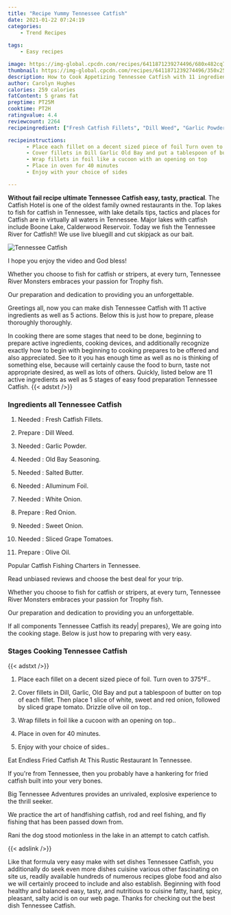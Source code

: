 ```yaml
---
title: "Recipe Yummy Tennessee Catfish"
date: 2021-01-22 07:24:19
categories:
    - Trend Recipes
    
tags:
    - Easy recipes

image: https://img-global.cpcdn.com/recipes/6411871239274496/680x482cq70/tennessee-catfish-recipe-main-photo.jpg
thumbnail: https://img-global.cpcdn.com/recipes/6411871239274496/350x250cq70/tennessee-catfish-recipe-main-photo.jpg
description: How to Cook Appetizing Tennessee Catfish with 11 ingredients and 5 stages of easy cooking.
author: Carolyn Hughes
calories: 259 calories
fatContent: 5 grams fat
preptime: PT25M
cooktime: PT2H
ratingvalue: 4.4
reviewcount: 2264
recipeingredient: ["Fresh Catfish Fillets", "Dill Weed", "Garlic Powder", "Old Bay Seasoning", "Salted Butter", "Alluminum Foil", "White Onion", "Red Onion", "Sweet Onion", "Sliced Grape Tomatoes", "Olive Oil"]

recipeinstructions: 
      - Place each fillet on a decent sized piece of foil Turn oven to 375F 
      - Cover fillets in Dill Garlic Old Bay and put a tablespoon of butter on top of each fillet Then place 1 slice of white sweet and red onion followed by sliced grape tomato Drizzle olive oil on top 
      - Wrap fillets in foil like a cucoon with an opening on top 
      - Place in oven for 40 minutes 
      - Enjoy with your choice of sides

---
```




**Without fail recipe ultimate Tennessee Catfish easy, tasty, practical**. The Catfish Hotel is one of the oldest family owned restaurants in the. Top lakes to fish for catfish in Tennessee, with lake details tips, tactics and places for Catfish are in virtually all waters in Tennessee. Major lakes with catfish include Boone Lake, Calderwood Reservoir. Today we fish the Tennessee River for Catfish!! We use live bluegill and cut skipjack as our bait.


![Tennessee Catfish](https://img-global.cpcdn.com/recipes/6411871239274496/680x482cq70/tennessee-catfish-recipe-main-photo.jpg "Tennessee Catfish")



I hope you enjoy the video and God bless!

Whether you choose to fish for catfish or stripers, at every turn, Tennessee River Monsters embraces your passion for Trophy fish.

Our preparation and dedication to providing you an unforgettable.


Greetings all, now you can make dish Tennessee Catfish with 11 active ingredients as well as 5 actions. Below this is just how to prepare, please thoroughly thoroughly.

In cooking there are some stages that need to be done, beginning to prepare active ingredients, cooking devices, and additionally recognize exactly how to begin with beginning to cooking prepares to be offered and also appreciated. See to it you has enough time as well as no is thinking of something else, because will certainly cause the food to burn, taste not appropriate desired, as well as lots of others. Quickly, listed below are 11 active ingredients as well as 5 stages of easy food preparation Tennessee Catfish.
{{< adstxt />}}

### Ingredients all Tennessee Catfish


1. Needed  : Fresh Catfish Fillets.

1. Prepare  : Dill Weed.

1. Needed  : Garlic Powder.

1. Needed  : Old Bay Seasoning.

1. Needed  : Salted Butter.

1. Needed  : Alluminum Foil.

1. Needed  : White Onion.

1. Prepare  : Red Onion.

1. Needed  : Sweet Onion.

1. Needed  : Sliced Grape Tomatoes.

1. Prepare  : Olive Oil.


Popular Catfish Fishing Charters in Tennessee.

Read unbiased reviews and choose the best deal for your trip.

Whether you choose to fish for catfish or stripers, at every turn, Tennessee River Monsters embraces your passion for Trophy fish.

Our preparation and dedication to providing you an unforgettable.


If all components Tennessee Catfish its ready| prepares}, We are going into the cooking stage. Below is just how to preparing with very easy.

### Stages Cooking Tennessee Catfish

{{< adstxt />}}


1. Place each fillet on a decent sized piece of foil. Turn oven to 375°F..



1. Cover fillets in Dill, Garlic, Old Bay and put a tablespoon of butter on top of each fillet. Then place 1 slice of white, sweet and red onion, followed by sliced grape tomato. Drizzle olive oil on top..



1. Wrap fillets in foil like a cucoon with an opening on top..



1. Place in oven for 40 minutes.



1. Enjoy with your choice of sides..




Eat Endless Fried Catfish At This Rustic Restaurant In Tennessee.

If you&#39;re from Tennessee, then you probably have a hankering for fried catfish built into your very bones.

Big Tennessee Adventures provides an unrivaled, explosive experience to the thrill seeker.

We practice the art of handfishing catfish, rod and reel fishing, and fly fishing that has been passed down from.

Rani the dog stood motionless in the lake in an attempt to catch catfish.


{{< adslink />}}

Like that formula very easy make with set dishes Tennessee Catfish, you additionally do seek even more dishes cuisine various other fascinating on site us, readily available hundreds of numerous recipes globe food and also we will certainly proceed to include and also establish. Beginning with food healthy and balanced easy, tasty, and nutritious to cuisine fatty, hard, spicy, pleasant, salty acid is on our web page. Thanks for checking out the best dish Tennessee Catfish.
